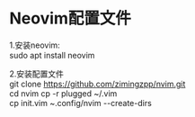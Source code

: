 # Neovim配置文件
1.安装neovim:  
    sudo apt install neovim

2.安装配置文件  
    git clone https://github.com/zimingzpp/nvim.git  
    cd nvim 
    cp -r plugged ~/.vim  
    cp init.vim ~.config/nvim --create-dirs

    
